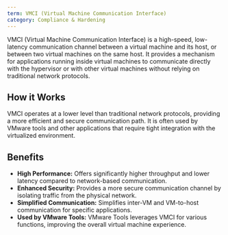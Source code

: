 ```yaml
---
term: VMCI (Virtual Machine Communication Interface)
category: Compliance & Hardening
---
```


VMCI (Virtual Machine Communication Interface) is a high-speed, low-latency communication channel between a virtual machine and its host, or between two virtual machines on the same host. It provides a mechanism for applications running inside virtual machines to communicate directly with the hypervisor or with other virtual machines without relying on traditional network protocols.

## How it Works

VMCI operates at a lower level than traditional network protocols, providing a more efficient and secure communication path. It is often used by VMware tools and other applications that require tight integration with the virtualized environment.

## Benefits

*   **High Performance:** Offers significantly higher throughput and lower latency compared to network-based communication.
*   **Enhanced Security:** Provides a more secure communication channel by isolating traffic from the physical network.
*   **Simplified Communication:** Simplifies inter-VM and VM-to-host communication for specific applications.
*   **Used by VMware Tools:** VMware Tools leverages VMCI for various functions, improving the overall virtual machine experience.
